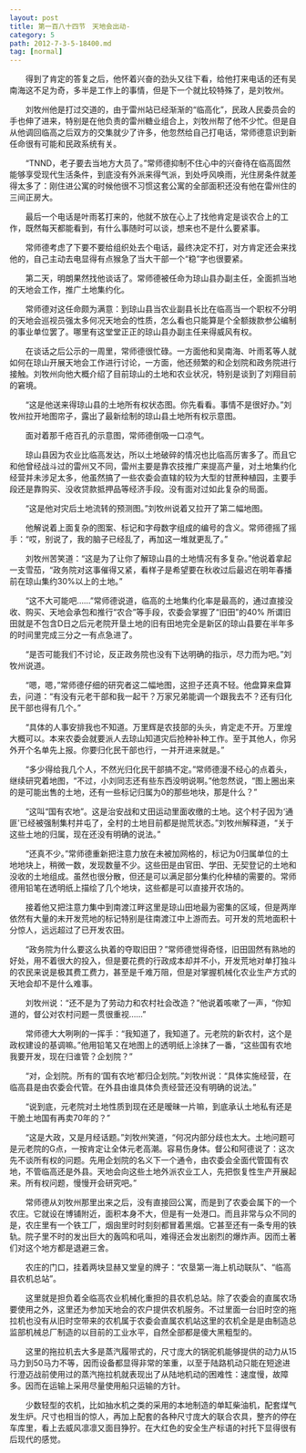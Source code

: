 ```yaml
---
layout: post
title: 第一百八十四节　天地会出动-
category: 5
path: 2012-7-3-5-18400.md
tag: [normal]
---
```


　　得到了肯定的答复之后，他怀着兴奋的劲头又往下看，给他打来电话的还有吴南海这不足为奇，多半是工作上的事情，但是下一个就比较特殊了，是刘牧州。

　　刘牧州他是打过交道的，由于雷州站已经渐渐的“临高化”，民政人民委员会的手也伸了进来，特别是在他负责的雷州糖业组合上，刘牧州帮了他不少忙。但是自从他调回临高之后双方的交集就少了许多，他忽然给自己打电话，常师德意识到新任命很有可能和民政系统有关。

　　“TNND，老子要去当地方大员了。”常师德抑制不住心中的兴奋待在临高固然能够享受现代生活条件，到底没有外派来得气派，到处呼风唤雨，光住房条件就差得太多了：刚住进公寓的时候他很不习惯这套公寓的全部面积还没有他在雷州住的三间正房大。

　　最后一个电话是叶雨茗打来的，他就不放在心上了找他肯定是谈农合上的工作，既然每天都能看到，有什么事随时可以谈，想来也不是什么要紧事。

　　常师德考虑了下要不要给组织处去个电话，最终决定不打，对方肯定还会来找他的，自己主动去电显得有点猴急了当大干部一个“稳”字也很要紧。

　　第二天，明朗果然找他谈话了。常师德被任命为琼山县办副主任，全面抓当地的天地会工作，推广土地集约化。

　　常师德对这任命颇为满意：到琼山县当农业副县长比在临高当一个职权不分明的天地会巡视员强太多何况天地会的性质，怎么看也只能算是个全额拨款参公编制的事业单位罢了。哪里有这堂堂正正的琼山县办副主任来得威风有权。

　　在谈话之后公示的一周里，常师德很忙碌。一方面他和吴南海、叶雨茗等人就如何在琼山开展天地会工作进行讨论，一方面，他还频繁的和企划院和政务院进行接触。刘牧州向他大概介绍了目前琼山的土地和农业状况，特别是谈到了刘翔目前的窘境。

　　“这是他送来得琼山县的土地所有权状态图。你先看看。事情不是很好办。”刘牧州拉开地图帘子，露出了最新绘制的琼山县土地所有权示意图。

　　面对着那千疮百孔的示意图，常师德倒吸一口凉气。

　　琼山县因为农业比临高发达，所以土地破碎的情况也比临高厉害多了。而且它和他曾经战斗过的雷州又不同，雷州主要是靠农技推广来提高产量，对土地集约化经营并未涉足太多，他虽然搞了一些农委会直辖的较为大型的甘蔗种植园，主要手段还是靠购买、没收贷款抵押品等经济手段。没有面对过如此复杂的局面。

　　“这是他对灾后土地流转的预测图。”刘牧州说着又拉开了第二幅地图。

　　他解说着上面复杂的图案、标记和字母数字组成的编号的含义。常师德摇了摇手：“哎，别说了，我的脑子已经乱了，再加这一堆就更乱了。”

　　刘牧州苦笑道：“这是为了让你了解琼山县的土地情况有多复杂。”他说着拿起一支雪茄，“政务院对这事催得又紧，看样子是希望要在秋收过后最迟在明年春播前在琼山集约30%以上的土地。”

　　“这不大可能吧……”常师德说道，临高的土地集约化率是最高的，通过直接没收、购买、天地会承包和推行“农合”等手段，农委会掌握了“旧田”的40% 所谓旧田就是不包含D日之后元老院开垦土地的旧有田地完全是新区的琼山县要在半年多的时间里完成三分之一有点急进了。

　　“是否可能我们不讨论，反正政务院也没有下达明确的指示，尽力而为吧。”刘牧州说道。

　　“嗯，嗯，”常师德仔细的研究者这二幅地图，这担子还真不轻。他盘算来盘算去，问道：“有没有元老干部和我一起干？万家兄弟能调一个跟我去不？还有归化民干部也得有几个。”

　　“具体的人事安排我也不知道。万里辉是农技部的头头，肯定走不开。万里煌大概可以。本来农委会就要派人去琼山知道灾后抢种补种工作。至于其他人，你另外开个名单先上报。你要归化民干部也行，一并开进来就是。”

　　“多少得给我几个人，不然光归化民干部搞不定。”常师德漫不经心的点着头，继续研究着地图，“不过，小刘同志还有些东西没明说啊。”他忽然说，“图上圈出来的是可能出售的土地，还有一些标记归属为0的那些地块，那是什么？”

　　“这叫“国有农地”。这是治安战和丈田运动里面收缴的土地。这个村子因为‘通匪’已经被强制集村并屯了，全村的土地目前都是抛荒状态。”刘牧州解释道，“关于这些土地的归属，现在还没有明确的说法。”

　　“还真不少。”常师德重新把注意力放在未被加网格的，标记为0归属单位的土地地块上，稍微一数，发现数量不少。这些田是由官田、学田、无契登记的土地和没收的土地组成。虽然也很分散，但还是可以满足部分集约化种植的需要的。常师德用铅笔在透明纸上描绘了几个地块，这些都是可以直接开农场的。

　　接着他又把注意力集中到南渡江畔这里是琼山田地最为密集的区域，但是两岸依然有大量的未开发荒地的标记特别是往南渡江中上游而去。可开发的荒地面积十分惊人，远远超过了已开发农田。

　　“政务院为什么要这么执着的夺取旧田？”常师德觉得奇怪，旧田固然有熟地的好处，用不着很大的投入，但是要花费的行政成本却并不小，开发荒地对单打独斗的农民来说是极其费工费力，甚至是千难万阻，但是对掌握机械化农业生产方式的天地会却不是什么难事。

　　刘牧州说：“还不是为了劳动力和农村社会改造？”他说着咳嗽了一声，“你知道的，督公对农村问题一贯很重视……”

　　常师德大大咧咧的一挥手：“我知道了，我知道了。元老院的新农村，这个是政权建设的基调嘛。”他用铅笔又在地图上的透明纸上涂抹了一番，“这些国有农地我要开发，现在归谁管？企划院？”

　　“对，企划院。所有的‘国有农地’都归企划院。”刘牧州说：“具体实施经营，在临高县是由农委会代管。在外县由谁具体负责经营还没有明确的说法。”

　　“说到底，元老院对土地性质到现在还是暧昧一片嘛，到底承认土地私有还是干脆土地国有再卖70年的？”

　　“这是大政，又是月经话题。”刘牧州笑道，“何况内部分歧也太大。土地问题可是元老院的G点，一按肯定让全体元老高潮。容易伤身体。督公和阿德说了：这次先不谈所有权的问题。先用企划院的名义下一个通令，由农委会全面代管国有农地，不管临高还是外县。天地会向这些土地外派农业工人，先把恢复性生产开展起来。所有权问题，慢慢开会研究吧。”

　　常师德从刘牧州那里出来之后，没有直接回公寓，而是到了农委会属下的一个农庄。它就设在博铺附近，面积本身不大，但是有一处港口。而且非常与众不同的是，农庄里有一个铁工厂，烟囱里时时刻刻都冒着黑烟。它甚至还有一条专用的铁轨。院子里不时的发出巨大的轰鸣和吼叫，难得还会发出剧烈的爆炸声。因而土著们对这个地方都是退避三舍。

　　农庄的门口，挂着两块显赫又堂皇的牌子：“农垦第一海上机动联队”、“临高县农机总站”。

　　这里就是担负着全临高农业机械化重担的县农机总站。除了农委会的直属农场要使用之外，这里还为参加天地会的农户提供农机服务。不过里面一台旧时空的拖拉机也没有从旧时空带来的农机属于农委会直属农机站这里的农机全是是由制造总监部机械总厂制造的以目前的工业水平，自然全部都是傻大黑粗型的。

　　这里的拖拉机去大多是蒸汽履带式的，尺寸庞大的锅驼机能够提供的动力从15马力到50马力不等，因而设备都显得非常的笨重，以至于陆路机动只能在短途进行澄迈战前使用过的蒸汽拖拉机就表现出了从陆地机动的困难性：速度慢，故障多。因而在运输上采用尽量使用船只运输的方针。

　　少数轻型的农机，比如抽水机之类的采用的本地制造的单缸柴油机，配套煤气发生炉。尺寸也相当的惊人，再加上配套的各种尺寸庞大的联合农具，整齐的停在车库里，看上去威风凛凛又面目狰狞。在大红色的安全生产标语的衬托下显得很有后现代的感觉。